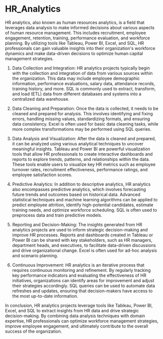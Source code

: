 # HR_Analytics
HR analytics, also known as human resources analytics, is a field that leverages data analysis to make informed decisions about various aspects of human resource management. This includes recruitment, employee engagement, retention, training, performance evaluation, and workforce planning. By utilizing tools like Tableau, Power BI, Excel, and SQL, HR professionals can gain valuable insights into their organization's workforce dynamics and make data-driven decisions to optimize human capital management strategies.

1. Data Collection and Integration:
HR analytics projects typically begin with the collection and integration of data from various sources within the organization. This data may include employee demographic information, performance evaluations, salary data, attendance records, training history, and more. SQL is commonly used to extract, transform, and load (ETL) data from different databases and systems into a centralized data warehouse.

2. Data Cleaning and Preparation:
Once the data is collected, it needs to be cleaned and prepared for analysis. This involves identifying and fixing errors, handling missing values, standardizing formats, and ensuring data consistency. Excel is often used for basic data cleaning tasks, while more complex transformations may be performed using SQL queries.

3. Data Analysis and Visualization:
After the data is cleaned and prepared, it can be analyzed using various analytical techniques to uncover meaningful insights. Tableau and Power BI are powerful visualization tools that allow HR professionals to create interactive dashboards and reports to explore trends, patterns, and relationships within the data. These tools enable users to visualize key HR metrics such as employee turnover rates, recruitment effectiveness, performance ratings, and employee satisfaction scores.

4. Predictive Analytics:
In addition to descriptive analytics, HR analytics also encompasses predictive analytics, which involves forecasting future trends and outcomes based on historical data. Advanced statistical techniques and machine learning algorithms can be applied to predict employee attrition, identify high-potential candidates, estimate training needs, and optimize workforce scheduling. SQL is often used to preprocess data and train predictive models.

5. Reporting and Decision-Making:
The insights generated from HR analytics projects are used to inform strategic decision-making and improve HR processes. Reports and dashboards created in Tableau or Power BI can be shared with key stakeholders, such as HR managers, department heads, and executives, to facilitate data-driven discussions and drive organizational change. Excel is often used for ad-hoc analysis and scenario planning.

6. Continuous Improvement:
HR analytics is an iterative process that requires continuous monitoring and refinement. By regularly tracking key performance indicators and evaluating the effectiveness of HR initiatives, organizations can identify areas for improvement and adjust their strategies accordingly. SQL queries can be used to automate data refreshes and updates, ensuring that decision-makers have access to the most up-to-date information.

In conclusion, HR analytics projects leverage tools like Tableau, Power BI, Excel, and SQL to extract insights from HR data and drive strategic decision-making. By combining data analysis techniques with domain expertise, HR professionals can optimize workforce management strategies, improve employee engagement, and ultimately contribute to the overall success of the organization.
